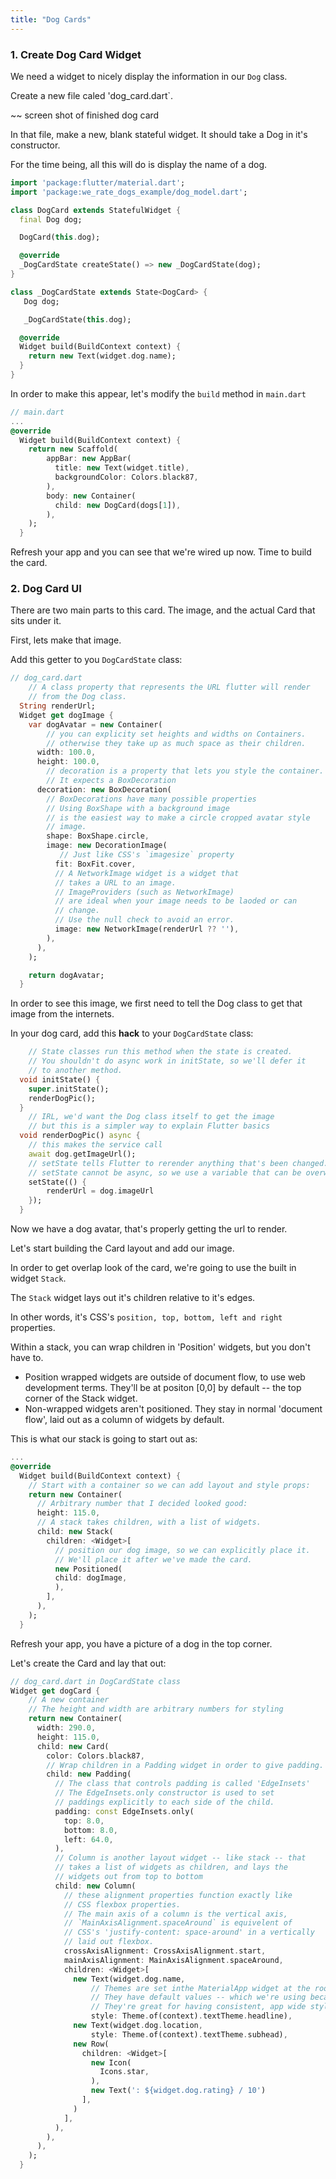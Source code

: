 ```yaml
---
title: "Dog Cards"
---
```


### 1. Create Dog Card Widget

We need a widget to nicely display the information in our `Dog` class.

Create a new file caled 'dog_card.dart`.

~~ screen shot of finished dog card

In that file, make a new, blank stateful widget. It should take a Dog in it's constructor.

For the time being, all this will do is display the name of a dog.

```dart
import 'package:flutter/material.dart';
import 'package:we_rate_dogs_example/dog_model.dart';

class DogCard extends StatefulWidget {
  final Dog dog;

  DogCard(this.dog);

  @override
  _DogCardState createState() => new _DogCardState(dog);
}

class _DogCardState extends State<DogCard> {
   Dog dog;

   _DogCardState(this.dog);

  @override
  Widget build(BuildContext context) {
    return new Text(widget.dog.name);
  }
}
```

In order to make this appear, let's modify the `build` method in `main.dart`

```dart
// main.dart
...
@override
  Widget build(BuildContext context) {
    return new Scaffold(
        appBar: new AppBar(
          title: new Text(widget.title),
          backgroundColor: Colors.black87,
        ),
        body: new Container(
          child: new DogCard(dogs[1]),                                  // new
        ),
    );
  }
```

Refresh your app and you can see that we're wired up now. Time to build the card.

### 2. Dog Card UI

There are two main parts to this card. The image, and the actual Card that sits under it.

First, lets make that image.

Add this getter to you `DogCardState` class:

```dart
// dog_card.dart
    // A class property that represents the URL flutter will render
    // from the Dog class.
  String renderUrl;
  Widget get dogImage {
    var dogAvatar = new Container(
        // you can explicity set heights and widths on Containers.
        // otherwise they take up as much space as their children.
      width: 100.0,
      height: 100.0,
        // decoration is a property that lets you style the container.
        // It expects a BoxDecoration
      decoration: new BoxDecoration(
        // BoxDecorations have many possible properties
        // Using BoxShape with a background image
        // is the easiest way to make a circle cropped avatar style
        // image.
        shape: BoxShape.circle,
        image: new DecorationImage(
           // Just like CSS's `imagesize` property
          fit: BoxFit.cover,
          // A NetworkImage widget is a widget that
          // takes a URL to an image.
          // ImageProviders (such as NetworkImage)
          // are ideal when your image needs to be laoded or can
          // change.
          // Use the null check to avoid an error.
          image: new NetworkImage(renderUrl ?? ''),
        ),
      ),
    );

    return dogAvatar;
  }
```

In order to see this image, we first need to tell the Dog class to get that image from the internets.

In your dog card, add this **hack** to your `DogCardState` class:
```dart
    // State classes run this method when the state is created.
    // You shouldn't do async work in initState, so we'll defer it
    // to another method.
  void initState() {
    super.initState();
    renderDogPic();
  }
    // IRL, we'd want the Dog class itself to get the image
    // but this is a simpler way to explain Flutter basics
  void renderDogPic() async {
    // this makes the service call
    await dog.getImageUrl();
    // setState tells Flutter to rerender anything that's been changed.
    // setState cannot be async, so we use a variable that can be overwritten
    setState(() {
        renderUrl = dog.imageUrl
    });
  }
```

Now we have a dog avatar, that's properly getting the url to render.

Let's start building the Card layout and add our image.

In order to get overlap look of the card, we're going to use the built in widget `Stack`.

The `Stack` widget lays out it's children relative to it's edges.

In other words, it's CSS's `position, top, bottom, left and right` properties.

Within a stack, you can wrap children in 'Position' widgets, but you don't have to.

* Position wrapped widgets are outside of document flow, to use web development terms. They'll be at positon [0,0] by default -- the top corner of the Stack widget.
* Non-wrapped widgets aren't positioned. They stay in normal 'document flow', laid out as a column of widgets by default.

This is what our stack is going to start out as:

```dart
...
@override
  Widget build(BuildContext context) {
    // Start with a container so we can add layout and style props:
    return new Container(
      // Arbitrary number that I decided looked good:
      height: 115.0,
      // A stack takes children, with a list of widgets.
      child: new Stack(
        children: <Widget>[
          // position our dog image, so we can explicitly place it.
          // We'll place it after we've made the card.
          new Positioned(
          child: dogImage,
          ),
        ],
      ),
    );
  }
```
Refresh your app, you have a picture of a dog in the top corner.

Let's create the Card and lay that out:

```dart
// dog_card.dart in DogCardState class
Widget get dogCard {
    // A new container
    // The height and width are arbitrary numbers for styling
    return new Container(
      width: 290.0,
      height: 115.0,
      child: new Card(
        color: Colors.black87,
        // Wrap children in a Padding widget in order to give padding.
        child: new Padding(
          // The class that controls padding is called 'EdgeInsets'
          // The EdgeInsets.only constructor is used to set
          // paddings explicitly to each side of the child.
          padding: const EdgeInsets.only(
            top: 8.0,
            bottom: 8.0,
            left: 64.0,
          ),
          // Column is another layout widget -- like stack -- that
          // takes a list of widgets as children, and lays the
          // widgets out from top to bottom
          child: new Column(
            // these alignment properties function exactly like
            // CSS flexbox properties.
            // The main axis of a column is the vertical axis,
            // `MainAxisAlignment.spaceAround` is equivelent of
            // CSS's 'justify-content: space-around' in a vertically
            // laid out flexbox.
            crossAxisAlignment: CrossAxisAlignment.start,
            mainAxisAlignment: MainAxisAlignment.spaceAround,
            children: <Widget>[
              new Text(widget.dog.name,
                  // Themes are set inthe MaterialApp widget at the root of your app.
                  // They have default values -- which we're using because we didn't set our own.
                  // They're great for having consistent, app wide styling that's easily changable.
                  style: Theme.of(context).textTheme.headline),
              new Text(widget.dog.location,
                  style: Theme.of(context).textTheme.subhead),
              new Row(
                children: <Widget>[
                  new Icon(
                    Icons.star,
                  ),
                  new Text(': ${widget.dog.rating} / 10')
                ],
              )
            ],
          ),
        ),
      ),
    );
  }
```




